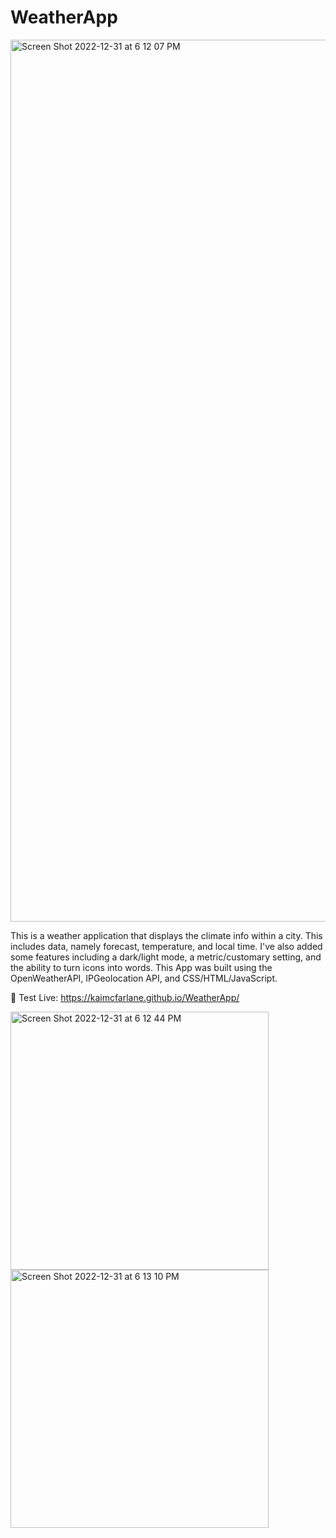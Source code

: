 # WeatherApp

<img width="1411" alt="Screen Shot 2022-12-31 at 6 12 07 PM" src="https://user-images.githubusercontent.com/87865378/210157335-f67cc3c5-fe2a-4075-b729-f6c102a313e0.png">

 This is a weather application that displays the climate info within a city. This includes data, namely forecast, temperature, and local time. I've also added some features including a dark/light mode, a metric/customary setting, and the ability to turn icons into words. This App was built using the OpenWeatherAPI, IPGeolocation API, and CSS/HTML/JavaScript.
 
🚀 Test Live: https://kaimcfarlane.github.io/WeatherApp/

<div display="inline-flex">
<img width="413" alt="Screen Shot 2022-12-31 at 6 12 44 PM" src="https://user-images.githubusercontent.com/87865378/210157349-a077f23b-ef61-49b6-b98c-b55c33fa377d.png">
<img width="413" alt="Screen Shot 2022-12-31 at 6 13 10 PM" src="https://user-images.githubusercontent.com/87865378/210157350-e81a903e-98b1-432b-84a6-359590bcd218.png">
</div>
